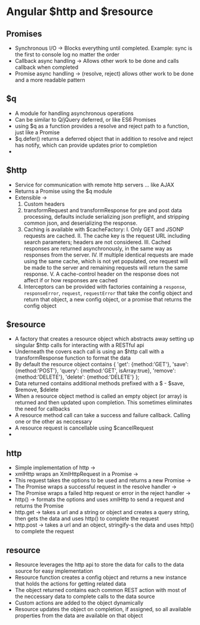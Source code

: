 # Angular $http and $resource

## Promises
* Synchronous I/O -> Blocks everything until completed. Example: sync is the first to console log no matter the order
* Callback async handling -> Allows other work to be done and calls callback when completed
* Promise async handling -> (resolve, reject) allows other work to be done and a more readable pattern

## $q 
* A module for handling asynchronous operations
* Can be similar to Q/jQuery deferred, or like ES6 Promises
* using $q as a function provides a resolve and reject path to a function, just like a Promise
* $q.defer() returns a deferred object that in addition to resolve and reject has notify, which can provide updates prior to completion
* 

## $http
* Service for communication with remote http servers ... like AJAX
* Returns a Promise using the $q module
* Extensible -> 
    1. Custom headers
    2. transformRequest and transformResponse for pre and post data processing, defaults include serializing json preflight, and stripping common json, and deserializing the response.
    3. Caching is available with $cacheFactory:
        I. Only GET and JSONP requests are cached.
        II. The cache key is the request URL including search parameters; headers are not considered.
        III. Cached responses are returned asynchronously, in the same way as responses from the server.
        IV. If multiple identical requests are made using the same cache, which is not yet populated, one request will be made to the server and remaining requests will return the same response.
        V. A cache-control header on the response does not affect if or how responses are cached
    4. Interceptors can be provided with factories containing a `response`, `responseError`, `request`, `requestError` that take the config object and return that object, a new config object, or a promise that returns the config object


## $resource
* A factory that creates a resource object which abstracts away setting up singular $http calls for interacting with a RESTful api
* Underneath the covers each call is using an $http call with a transformResponse function to format the data
* By default the resource object contains { 'get':    {method:'GET'},
                                            'save':   {method:'POST'},
                                            'query':  {method:'GET', isArray:true},
                                            'remove': {method:'DELETE'},
                                            'delete': {method:'DELETE'} };
* Data returned contains additional methods prefixed with a $ - $save, $remove, $delete
* When a resource object method is called an empty object (or array) is returned and then updated upon completion. This sometimes eliminates the need for callbacks
* A resource method call can take a success and failure callback. Calling one or the other as neccessary
* A resource request is cancellable using $cancelRequest
* 

## http
* Simple implementation of http ->
* xmlHttp wraps an XmlHttpRequest in a Promise ->
* This request takes the options to be used and returns a new Promise ->
* The Promise wraps a successful request in the resolve handler ->
* The Promise wraps a failed http request or error in the reject handler ->
* http() -> formats the options and uses xmlHttp to send a request and returns the Promise
* http.get -> takes a url and a string or object and creates a query string, then gets the data and uses http() to complete the request
* http.post -> takes a url and an object, stringify-s the data and uses http() to complete the request

## resource 
* Resource leverages the http api to store the data for calls to the data source for easy implementation
* Resource function creates a config object and returns a new instance that holds the actions for getting related data
* The object returned contains each common REST action with most of the neccessary data to complete calls to the data source
* Custom actions are added to the object dynamically
* Resource updates the object on completion, if assigned, so all available properties from the data are available on that object